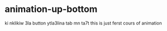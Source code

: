 # animation-up-bottom
ki nklikiw 3la button ytla3lina   tab mn ta7t
this is just ferst cours of animation 
